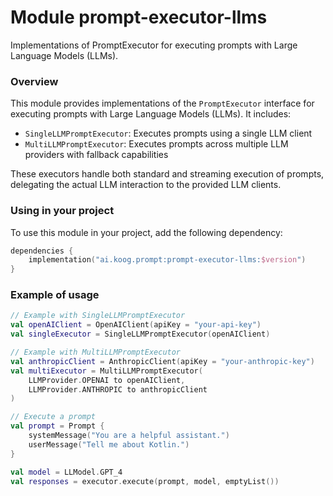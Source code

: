 # Module prompt-executor-llms

Implementations of PromptExecutor for executing prompts with Large Language Models (LLMs).

### Overview

This module provides implementations of the `PromptExecutor` interface for executing prompts with Large Language Models (LLMs). It includes:

- `SingleLLMPromptExecutor`: Executes prompts using a single LLM client
- `MultiLLMPromptExecutor`: Executes prompts across multiple LLM providers with fallback capabilities

These executors handle both standard and streaming execution of prompts, delegating the actual LLM interaction to the provided LLM clients.

### Using in your project

To use this module in your project, add the following dependency:

```kotlin
dependencies {
    implementation("ai.koog.prompt:prompt-executor-llms:$version")
}
```

### Example of usage

```kotlin
// Example with SingleLLMPromptExecutor
val openAIClient = OpenAIClient(apiKey = "your-api-key")
val singleExecutor = SingleLLMPromptExecutor(openAIClient)

// Example with MultiLLMPromptExecutor
val anthropicClient = AnthropicClient(apiKey = "your-anthropic-key")
val multiExecutor = MultiLLMPromptExecutor(
    LLMProvider.OPENAI to openAIClient,
    LLMProvider.ANTHROPIC to anthropicClient
)

// Execute a prompt
val prompt = Prompt {
    systemMessage("You are a helpful assistant.")
    userMessage("Tell me about Kotlin.")
}

val model = LLModel.GPT_4
val responses = executor.execute(prompt, model, emptyList())
```
